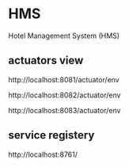 # HMS
Hotel Management System (HMS)

actuators view
--------------

http://localhost:8081/actuator/env

http://localhost:8082/actuator/env

http://localhost:8083/actuator/env

service registery
-----------------
http://localhost:8761/
